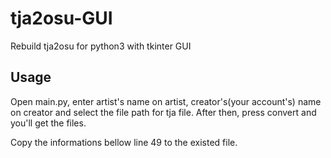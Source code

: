 # tja2osu-GUI
Rebuild tja2osu for python3 with tkinter GUI

## Usage
Open main.py, enter artist's name on artist, 
creator's(your account's) name on creator and select the file path for tja file.
After then, press convert and you'll get the files.

Copy the informations bellow line 49 to the existed file.

